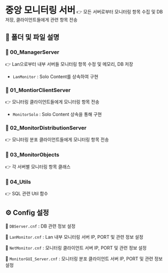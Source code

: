 <h1 style="display:inline">중앙 모니터링 서버</h1> 👉 모든 서버로부터 모니터링 항목 수집 및 DB 저장, 클라이언트들에게 관련 항목 전송 

## 📂 폴더 및 파일 설명
  ### 📄 00_ManagerServer 
 👉 Lan으로부터 내부 서버들 모니터링 항목 수정 및 메모리, DB 저장
- `LanMonitor` : Solo Content를 상속하여 구현
### 📄 01_MontiorClientServer
 👉 모니터링 클라이언트들에게 모니터링 항목 전송
- `MonitorSolo` : Solo Content 상속을 통해 구현
### 📄 02_MonitorDistributionServer
 👉 모니터링 분포 클라이언트들에게 모니터링 항목 전송
### 📄 03_MonitorObjects
 👉 각 서버별 모니터링 항목 클래스
### 📄 04_Utils
 👉 SQL 관련 Util 함수
## ⚙️ Config 설정
📄 `DBServer.cnf` : DB 관련 정보 설정

📄 `LanMonitor.cnf` : Lan 내부 모니터링 서버 IP, PORT 및 관련 정보 설정

📄 `NetMonitor.cnf` : 모니터링 클라이언트 서버 IP, PORT 및 관련 정보 설정

📄 `MonitorGUI_Server.cnf` : 모니터링 분포 클라이언트 서버 IP, PORT 및 관련 정보 설정



